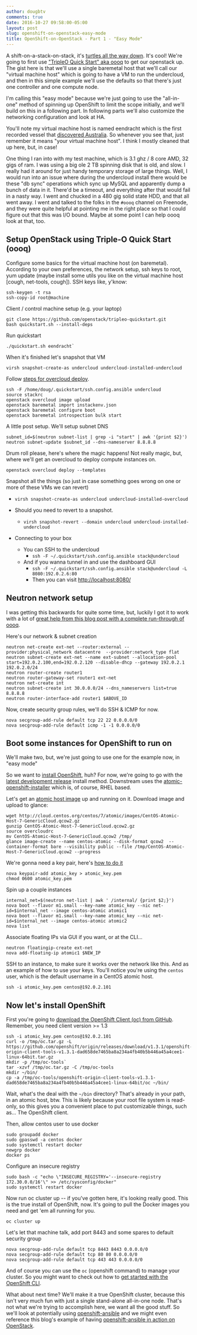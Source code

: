 ```yaml
---
author: dougbtv
comments: true
date: 2016-10-27 09:58:00-05:00
layout: post
slug: openshift-on-openstack-easy-mode
title: OpenShift-on-OpenStack - Part 1 - "Easy Mode"
---
```


A shift-on-a-stack-on-stack, it's [turtles all the way down](https://en.wikipedia.org/wiki/Turtles_all_the_way_down). It's cool! We're going to first use ["TripleO Quick Start" aka oooq](https://github.com/openstack/tripleo-quickstart) to get our openstack up. The gist here is that we'll use a single baremetal host that we'll call our "virtual machine host" which is going to have a VM to run the undercloud, and then in this simple example we'll use the defaults so that there's just one controller and one compute node.

I'm calling this "easy mode" because we're just going to use the "all-in-one" method of spinning up OpenShift to limit the scope initially, and we'll build on this in a following part. In following parts we'll also customize the networking configuration and look at HA.

You'll note my virtual machine host is named eendracht which is the first recorded vessel that [discovered Australia](https://en.wikipedia.org/wiki/Eendracht_(1615_ship)). So whenever you see that, just remember it means "your virtual machine host". I think I mostly cleaned that up here, but, in case!

One thing I ran into with my test machine, which is 3.1 ghz / 8 core AMD, 32 gigs of ram. I was using a big ole 2 TB spinning disk that is old, and slow. I really had it around for just handy temporary storage of large things. Well, I would run into an issue where during the undercloud install there would be these "db sync" operations which sync up MySQL and apparently dump a bunch of data in it. There'd be a timeout, and everything after that would fail in a nasty way. I went and chucked in a 480 gig solid state HDD, and that all went away. I went and talked to the folks in the `#oooq` channel on Freenode, and they were quite helpful at pointing me in the right place so that I could figure out that this was I/O bound. Maybe at some point I can help oooq look at that, too.

## Setup OpenStack using Triple-O Quick Start (oooq)

Configure some basics for the virtual machine host (on baremetal). According to your own preferences, the network setup, ssh keys to root, yum update (maybe install some utils you like on the virtual machine host [cough, net-tools, cough]). SSH keys like, y'know:

```
ssh-keygen -t rsa
ssh-copy-id root@machine
```

Client / control machine setup (e.g. your laptop)

```
git clone https://github.com/openstack/tripleo-quickstart.git
bash quickstart.sh --install-deps
```

Run quickstart

```
./quickstart.sh eendracht`
```

When it's finished let's snapshot that VM

```
virsh snapshot-create-as undercloud undercloud-installed-undercloud
```

Follow [steps for overcloud deploy](http://ow.ly/c44w304begR).
```
ssh -F /home/doug/.quickstart/ssh.config.ansible undercloud
source stackrc
openstack overcloud image upload
openstack baremetal import instackenv.json
openstack baremetal configure boot
openstack baremetal introspection bulk start
```

A little post setup. We'll setup subnet DNS
```
subnet_id=$(neutron subnet-list | grep -i "start" | awk '{print $2}')
neutron subnet-update $subnet_id --dns-nameserver 8.8.8.8
```

Drum roll please, here's where the magic happens! Not really magic, but, where we'll get an overcloud to deploy compute instances on.
```
openstack overcloud deploy --templates
```

Snapshot all the things (so just in case something goes wrong on one or more of these VMs we can revert)
* `virsh snapshot-create-as undercloud undercloud-installed-overcloud`
* Should you need to revert to a snapshot.
  * `virsh snapshot-revert --domain undercloud undercloud-installed-undercloud`

* Connecting to your box
  * You can SSH to the undercloud
    * `ssh -F ~/.quickstart/ssh.config.ansible stack@undercloud`
  * And if you wanna tunnel in and use the dashboard GUI
    * `ssh -F ~/.quickstart/ssh.config.ansible stack@undercloud -L 8080:192.0.2.6:80`
    * Then you can visit [http://localhost:8080/](http://localhost:8080/)

## Neutron network setup

I was getting this backwards for quite some time, but, luckily I got it to work with a lot of [great help from this blog post with a complete run-through of oooq](http://dbaxps.blogspot.com/2016/10/tripleo-quickstart-deployment-rdo.html).

Here's our network & subnet creation

```
neutron net-create ext-net --router:external --provider:physical_network datacentre  --provider:network_type flat
neutron subnet-create ext-net --name ext-subnet --allocation-pool start=192.0.2.100,end=192.0.2.120 --disable-dhcp --gateway 192.0.2.1  192.0.2.0/24
neutron router-create router1
neutron router-gateway-set router1 ext-net
neutron net-create int
neutron subnet-create int 30.0.0.0/24 --dns_nameservers list=true 8.8.8.8
neutron router-interface-add router1 $ABOVE_ID
```

Now, create security group rules, we'll do SSH & ICMP for now.

```
nova secgroup-add-rule default tcp 22 22 0.0.0.0/0
nova secgroup-add-rule default icmp -1 -1 0.0.0.0/0
```

## Boot some instances for OpenShift to run on

We'll make two, but, we're just going to use one for the example now, in "easy mode"

So we want to [install OpenShift](https://install.openshift.com/), huh? For now, we're going to go with the [latest development release](https://github.com/openshift/origin/blob/master/docs/cluster_up_down.md) install method. Downstream uses the [atomic-openshift-installer](https://docs.openshift.com/container-platform/latest/install_config/install/quick_install.html) which is, of course, RHEL based.

Let's get an [atomic host image](https://wiki.centos.org/SpecialInterestGroup/Atomic/Download/) up and running on it. Download image and upload to glance:

```
wget http://cloud.centos.org/centos/7/atomic/images/CentOS-Atomic-Host-7-GenericCloud.qcow2.gz
gunzip CentOS-Atomic-Host-7-GenericCloud.qcow2.gz
source overcloudrc
mv CentOS-Atomic-Host-7-GenericCloud.qcow2 /tmp/
glance image-create --name centos-atomic --disk-format qcow2  --container-format bare --visibility public --file /tmp/CentOS-Atomic-Host-7-GenericCloud.qcow2 --progress
```

We're gonna need a key pair, here's [how to do it](http://docs.openstack.org/user-guide/cli-nova-configure-access-security-for-instances.html)

```
nova keypair-add atomic_key > atomic_key.pem
chmod 0600 atomic_key.pem
```

Spin up a couple instances
```
internal_net=$(neutron net-list | awk ' /internal/ {print $2;}')
nova boot --flavor m1.small --key-name atomic_key --nic net-id=$internal_net --image centos-atomic atomic1
nova boot --flavor m1.small --key-name atomic_key --nic net-id=$internal_net --image centos-atomic atomic2
nova list
```

Associate floating IPs via GUI if you want, or at the CLI...

```
neutron floatingip-create ext-net
nova add-floating-ip atomic1 $NEW_IP
```

SSH to an instance, to make sure it works over the network like this. And as an example of how to use your keys. You'll notice you're using the `centos` user, which is the default username in a CentOS atomic host.

```
ssh -i atomic_key.pem centos@192.0.2.101
```

## Now let's install OpenShift

First you're going to [download the OpenShift Client (oc) from GitHub](https://github.com/openshift/origin/releases). Remember, you need client version >= 1.3

```
ssh -i atomic_key.pem centos@192.0.2.101
curl -o /tmp/oc.tar.gz -L https://github.com/openshift/origin/releases/download/v1.3.1/openshift-origin-client-tools-v1.3.1-dad658de7465ba8a234a4fb40b5b446a45a4cee1-linux-64bit.tar.gz
mkdir -p /tmp/oc-tools` 
tar -xzvf /tmp/oc.tar.gz -C /tmp/oc-tools
mkdir ~/bin/
cp -a /tmp/oc-tools/openshift-origin-client-tools-v1.3.1-dad658de7465ba8a234a4fb40b5b446a45a4cee1-linux-64bit/oc ~/bin/
```

Wait, what's the deal with the `~/bin` directory? That's already in your path, in an atomic host, btw. This is likely because your root file system is read-only, so this gives you a convenient place to put customizable things, such as... The OpenShift client.

Then, allow centos user to use docker

```
sudo groupadd docker
sudo gpasswd -a centos docker
sudo systemctl restart docker
newgrp docker
docker ps
```

Configure an insecure registry
```
sudo bash -c "echo \"INSECURE_REGISTRY='--insecure-registry 172.30.0.0/16'\" >> /etc/sysconfig/docker"
sudo systemctl restart docker
```

Now run oc cluster up -- if you've gotten here, it's looking really good. This is the true install of OpenShift, now. It's going to pull the Docker images you need and get 'em all running for you.

```
oc cluster up
```

Let's let that machine talk, add port 8443 and some spares to default security group
```
nova secgroup-add-rule default tcp 8443 8443 0.0.0.0/0
nova secgroup-add-rule default tcp 80 80 0.0.0.0/0
nova secgroup-add-rule default tcp 443 443 0.0.0.0/0
```

And of course you can use the `oc` (openshift command) to manage your cluster. So you might want to check out how to [get started with the OpenShift CLI](https://docs.openshift.com/enterprise/3.0/cli_reference/get_started_cli.html).


What about next time? We'll make it a true OpenShift cluster, because this isn't very much fun with just a single stand-alone all-in-one node. That's not what we're trying to accomplish here, we want all the good stuff. So we'll look at potentially using [openshift-ansible](https://github.com/openshift/openshift-ansible) and we might even reference this blog's example of having [openshift-ansible in action on OpenStack](https://blog.zhaw.ch/icclab/installing-openshift-origin-v3-on-openstack/).
